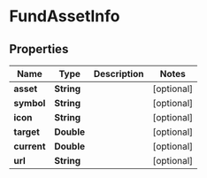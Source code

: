 # FundAssetInfo

## Properties
Name | Type | Description | Notes
------------ | ------------- | ------------- | -------------
**asset** | **String** |  |  [optional]
**symbol** | **String** |  |  [optional]
**icon** | **String** |  |  [optional]
**target** | **Double** |  |  [optional]
**current** | **Double** |  |  [optional]
**url** | **String** |  |  [optional]
